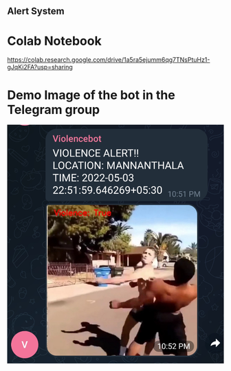 ## Alert System

# Colab Notebook
https://colab.research.google.com/drive/1a5ra5ejumm6qg7TNsPtuHz1-gJqKi2FA?usp=sharing

# Demo Image of the bot in the Telegram group
<img src="Demo Telegram screenshot.jpg" width="600px" />
